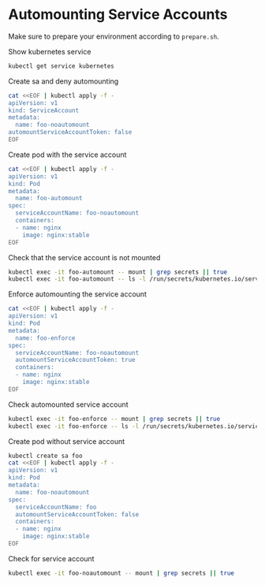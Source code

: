 # Automounting Service Accounts

Make sure to prepare your environment according to `prepare.sh`.

Show kubernetes service

```sh
kubectl get service kubernetes
```

Create sa and deny automounting

```sh
cat <<EOF | kubectl apply -f -
apiVersion: v1
kind: ServiceAccount
metadata:
  name: foo-noautomount
automountServiceAccountToken: false
EOF
```

Create pod with the service account

```sh
cat <<EOF | kubectl apply -f -
apiVersion: v1
kind: Pod
metadata:
  name: foo-automount
spec:
  serviceAccountName: foo-noautomount
  containers:
  - name: nginx
    image: nginx:stable
EOF
```

Check that the service account is not mounted

```sh
kubectl exec -it foo-automount -- mount | grep secrets || true
kubectl exec -it foo-automount -- ls -l /run/secrets/kubernetes.io/serviceaccount || true
```

Enforce automounting the service account

```sh
cat <<EOF | kubectl apply -f -
apiVersion: v1
kind: Pod
metadata:
  name: foo-enforce
spec:
  serviceAccountName: foo-noautomount
  automountServiceAccountToken: true
  containers:
  - name: nginx
    image: nginx:stable
EOF
```

Check automounted service account

```sh
kubectl exec -it foo-enforce -- mount | grep secrets || true
kubectl exec -it foo-enforce -- ls -l /run/secrets/kubernetes.io/serviceaccount || true
```

Create pod without service account

```sh
kubectl create sa foo
cat <<EOF | kubectl apply -f -
apiVersion: v1
kind: Pod
metadata:
  name: foo-noautomount
spec:
  serviceAccountName: foo
  automountServiceAccountToken: false
  containers:
  - name: nginx
    image: nginx:stable
EOF
```

Check for service account

```sh
kubectl exec -it foo-noautomount -- mount | grep secrets || true
```
